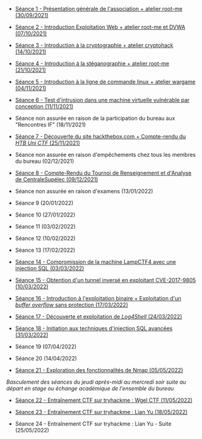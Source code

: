 - [Séance 1 - Présentation générale de l'association + atelier root-me (30/09/2021)](./summary/seance-1.md)

- [Séance 2 - Introduction Exploitation Web + atelier root-me et DVWA (07/10/2021)](./summary/seance-2.md)

- [Séance 3 - Introduction à la cryptographie + atelier cryptohack (14/10/2021)](./summary/seance-3.md)

- [Séance 4 - Introduction à la stéganographie + atelier root-me (21/10/2021)](./summary/seance-4.md)

- [Séance 5 - Introduction à la ligne de commande linux + atelier wargame (04/11/2021)](./summary/seance-5.md)

- [Séance 6 - Test d'intrusion dans une machine virtuelle vulnérable par conception (11/11/2021)](./summary/seance-6.md)

- Séance non assurée en raison de la participation du bureau aux "Rencontres IF" (18/11/2021)

- [Séance 7 - Découverte du site hackthebox.com + Compte-rendu du *HTB Uni CTF* (25/11/2021)](./summary/seance-7.md)

- Séance non assurée en raison d'empêchements chez tous les membres du bureau (02/12/2021)

- [Séance 8 - Compte-Rendu du Tournoi de Renseignement et d'Analyse de CentraleSupélec (09/12/2021)](./summary/seance-8.md)

- Séance non assurée en raison d'examens (13/01/2022)

- Séance 9 (20/01/2022)

- Séance 10 (27/01/2022)

- Séance 11 (03/02/2022)

- Séance 12 (10/02/2022)

- Séance 13 (17/02/2022)

- [Séance 14 - Compromission de la machine LampCTF4 avec une injection SQL (03/03/2022)](./summary/seance-14.md)

- [Séance 15 - Obtention d'un tunnel inversé en exploitant CVE-2017-9805 (10/03/2022)](./summary/seance-15.md)

- [Séance 16 - Introduction à l'exploitation binaire + Exploitation d'un *buffer overflow* sans protection (17/03/2022)](./summary/seance-16.md)

- [Séance 17 - Découverte et exploitation de *Log4Shell* (24/03/2022)](./summary/seance-17.md)

- [Séance 18 - Initiation aux techniques d'injection SQL avancées (31/03/2022)](./summary/seance-18.md)

- Séance 19 (07/04/2022)

- Séance 20 (14/04/2022)

- [Séance 21 - Exploration des fonctionnalités de Nmap (05/05/2022)](./summary/seance-21.md)

*Basculement des séances du jeudi après-midi au mercredi soir suite au départ en stage ou échange académique de l'ensemble du bureau*

- [Séance 22 - Entraînement CTF sur tryhackme : Wgel CTF (11/05/2022)](./summary/seance-22.md)

- [Séance 23 - Entraînement CTF sur tryhackme : Lian Yu (18/05/2022)](./summary/seance-23.md)

- Séance 24 - Entraînement CTF sur tryhackme : Lian Yu - Suite (25/05/2022)